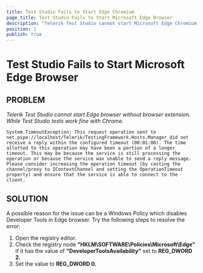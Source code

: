 ```yaml
---
title: Test Studio Fails to Start Edge Chromium
page_title: Test Studio Fails to Start Microsoft Edge Browser
description: "Telerik Test Studio cannot start Microsoft Edge Chromium browser in the mode without browser extension."
position: 1
publish: true
---
```

# Test Studio Fails to Start Microsoft Edge Browser

## PROBLEM

*Telerik Test Studio cannot start Edge browser without browser extension. While Test Studio tests work fine with Chrome.*

````
System.TimeoutException: This request operation sent to net.pipe://localhost/Telerik/TestingFramework.Hosts.Manager did not receive a reply within the configured timeout (00:01:00). The time allotted to this operation may have been a portion of a longer timeout. This may be because the service is still processing the operation or because the service was unable to send a reply message. Please consider increasing the operation timeout (by casting the channel/proxy to IContextChannel and setting the OperationTimeout property) and ensure that the service is able to connect to the client.
````

## SOLUTION

A possible reason for the issue can be a Windows Policy which disables Developer Tools in Edge browser. Try the following steps to resolve the error:

1. Open the registry editor. 
1. Check the registry node **"HKLM\SOFTWARE\Policies\Microsoft\Edge"** if it has the value of **"DeveloperToolsAvailability"** set to **REG_DWORD 2.**
1. Set the value to **REG_DWORD 0.** 


